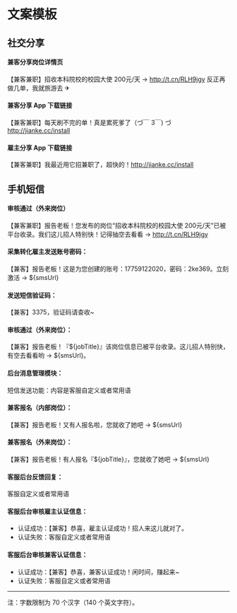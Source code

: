 # 文案模板
## 社交分享
#### 兼客分享岗位详情页  
【兼客兼职】招收本科院校的校园大使 200元/天 → http://t.cn/RLH9jgy 反正再做几单，我就旅游去 ✈︎

#### 兼客分享 App 下载链接
【兼客兼职】每天刷不完的单！真是累死爹了（づ￣ 3￣) づ http://jianke.cc/install

#### 雇主分享 App 下载链接
【兼客兼职】我最近用它招兼职了，超快的！http://jianke.cc/install

## 手机短信
#### 审核通过（外来岗位）
【兼客兼职】报告老板！您发布的岗位“招收本科院校的校园大使 200元/天”已被平台收录。我们这儿招人特别快！记得抽空去看看 → http://t.cn/RLH9jgy

#### 采集转化雇主发送账号密码：
【兼客】报告老板！这是为您创建的账号：17759122020，密码：2ke369。立刻激活 → ${smsUrl}

#### 发送短信验证码：
【兼客】3375，验证码请查收~

#### 审核通过（外来岗位）：
【兼客】报告老板！『${jobTitle}』该岗位信息已被平台收录。这儿招人特别快，有空去看看哟 → ${smsUrl}。

#### 后台消息管理模块：
短信发送功能：内容是客服自定义或者常用语

#### 兼客报名（内部岗位）：
【兼客】报告老板！又有人报名啦，您就收了她吧 → ${smsUrl}

#### 兼客报名（外来岗位）：
【兼客】报告老板！有人报名『${jobTitle}』，您就收了她吧 → ${smsUrl}

#### 客服后台反馈回复：
客服自定义或者常用语

#### 客服后台审核雇主认证信息：
- 认证成功：【兼客】恭喜，雇主认证成功！招人来这儿就对了。
- 认证失败：客服自定义或者常用语

#### 客服后台审核兼客认证信息：
- 认证成功：【兼客】恭喜，兼客认证成功！闲时间，赚起来~
- 认证失败：客服自定义或者常用语

--------------------

注：字数限制为 70 个汉字（140 个英文字符）。